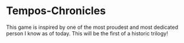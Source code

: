 # Tempos-Chronicles
This game is inspired by one of the most proudest and most dedicated person I know as of today. This will be the first of a historic trilogy!
